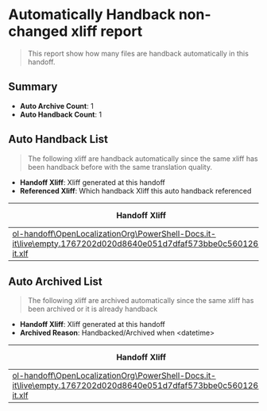 # Automatically Handback non-changed xliff report
> This report show how many files are handback automatically in this handoff.

## Summary
* **Auto Archive Count**: 1
* **Auto Handback Count**: 1

## Auto Handback List
> The following xliff are handback automatically since the same xliff has been handback before with the same translation quality.

* **Handoff Xliff**: Xliff generated at this handoff
* **Referenced Xliff**: Which handback Xliff this auto handback referenced

| Handoff Xliff | Referenced Xliff | 
| --- | --- | 
| [ol-handoff\OpenLocalizationOrg\PowerShell-Docs.it-it\live\empty.1767202d020d8640e051d7dfaf573bbe0c560126.it-it.xlf](https://github.com/OpenLocalizationOrg/PowerShell-Docs.handoff/blob/98b188875b12353fa7a04e271366f0b84a846fea/ol-handoff/OpenLocalizationOrg/PowerShell-Docs.it-it/live/empty.1767202d020d8640e051d7dfaf573bbe0c560126.it-it.xlf) | **Empty Handoff File** | 

## Auto Archived List
> The following xliff are archived automatically since the same xliff has been archived or it is already handback

* **Handoff Xliff**: Xliff generated at this handoff
* **Archived Reason**: Handbacked/Archived when &lt;datetime&gt;

| Handoff Xliff | Archived Reason | 
| --- | --- | 
| [ol-handoff\OpenLocalizationOrg\PowerShell-Docs.it-it\live\empty.1767202d020d8640e051d7dfaf573bbe0c560126.it-it.xlf](https://github.com/OpenLocalizationOrg/PowerShell-Docs.handoff/blob/98b188875b12353fa7a04e271366f0b84a846fea/ol-handoff/OpenLocalizationOrg/PowerShell-Docs.it-it/live/empty.1767202d020d8640e051d7dfaf573bbe0c560126.it-it.xlf) | Handbacked | 

